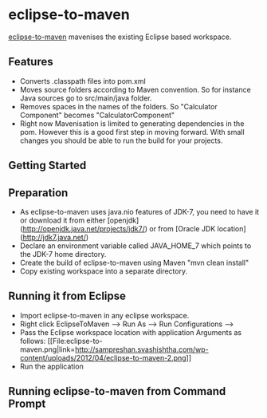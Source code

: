 eclipse-to-maven
================
[eclipse-to-maven](https://github.com/vashishthask/eclipse-to-maven/) mavenises the existing Eclipse based workspace.

Features
--------

* Converts .classpath files into pom.xml
* Moves source folders according to Maven convention. So for instance Java sources go to src/main/java folder.
* Removes spaces in the names of the folders. So "Calculator Component" becomes "CalculatorComponent"
* Right now Mavenisation is limited to generating dependencies in the pom. However this is a good first step in moving forward. With small changes you should be able to run the build for your projects.

Getting Started
---------------

Preparation
-----------
* As eclipse-to-maven uses java.nio features of JDK-7, you need to have it or download it from either [openjdk] (http://openjdk.java.net/projects/jdk7/) or from [Oracle JDK location] (http://jdk7.java.net/)
* Declare an environment variable called JAVA_HOME_7 which points to the JDK-7 home directory.
* Create the build of eclipse-to-maven using Maven "mvn clean install"
* Copy existing workspace into a separate directory.

Running it from Eclipse
-----------------------

* Import eclipse-to-maven in any eclipse workspace.
* Right click EclipseToMaven --> Run As --> Run Configurations --> 
* Pass the Eclipse workspace location with application Arguments as follows:
[[File:eclipse-to-maven.png|link=http://sampreshan.svashishtha.com/wp-content/uploads/2012/04/eclipse-to-maven-2.png]] 
* Run the application



Running eclipse-to-maven from Command Prompt
--------------------------------------------